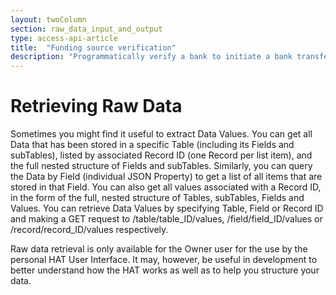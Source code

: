 ```yaml
---
layout: twoColumn
section: raw_data_input_and_output
type: access-api-article
title:  "Funding source verification"
description: "Programmatically verify a bank to initiate a bank transfer."
---
```


# Retrieving Raw Data
  Sometimes you might find it useful to extract Data Values. You can get all Data that has been stored in a specific Table (including its Fields and subTables), listed by associated Record ID (one Record per list item), and the full nested structure of Fields and subTables. Similarly, you can query the Data by Field (individual JSON Property) to get a list of all items that are stored in that Field. You can also get all values associated with a Record ID, in the form of the full, nested structure of Tables, subTables, Fields and Values. You can retrieve Data Values by specifying Table, Field or Record ID and making a GET request to /table/table_ID/values, /field/field_ID/values or /record/record_ID/values respectively.

Raw data retrieval is only available for the Owner user for the use by the personal HAT User Interface. It may, however, be useful in development to better understand how the HAT works as well as to help you structure your data.
